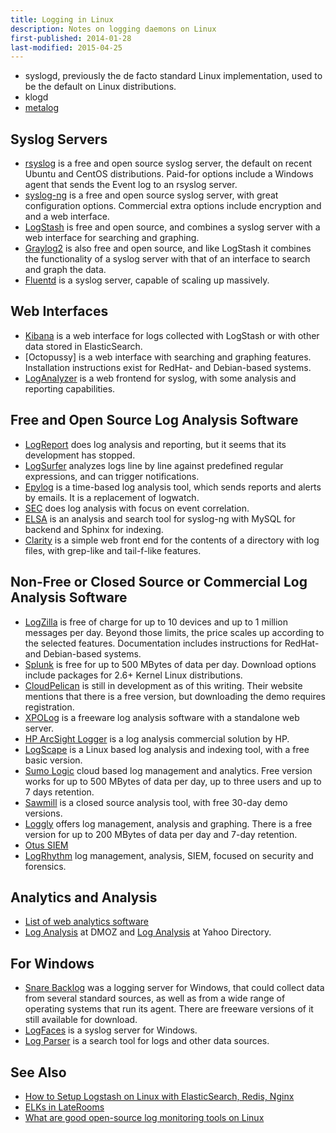 ```yaml
---
title: Logging in Linux
description: Notes on logging daemons on Linux
first-published: 2014-01-28
last-modified: 2015-04-25
---
```


*   syslogd, previously the de facto standard Linux implementation, 
    used to be the default on Linux distributions.
*   klogd
*   [metalog](http://metalog.sourceforge.net/)

Syslog Servers
--------------

*   [rsyslog](http://www.rsyslog.com/) is a free and open source syslog 
    server, the default on recent Ubuntu and CentOS distributions. 
    Paid-for options include a Windows agent that sends the Event log 
    to an rsyslog server.
*   [syslog-ng](http://www.balabit.com/network-security/syslog-ng/) is 
    a free and open source syslog server, with great configuration 
    options. Commercial extra options include encryption and and a 
    web interface.
*   [LogStash](http://logstash.net/) is free and open source, and 
    combines a syslog server with a web interface for searching and 
    graphing.
*   [Graylog2](http://graylog2.org/) is also free and open source, and 
    like LogStash it combines the functionality of a syslog server with 
    that of an interface to search and graph the data.
*   [Fluentd](http://fluentd.org/) is a syslog server, capable of 
    scaling up massively.

Web Interfaces
--------------

*   [Kibana](http://www.elasticsearch.org/overview/kibana/) is a web 
    interface for logs collected with LogStash or with other data stored 
    in ElasticSearch.
*   [Octopussy] is a web interface with searching and graphing features.
    Installation instructions exist for RedHat- and Debian-based 
    systems.
*   [LogAnalyzer](http://loganalyzer.adiscon.com/) is a web frontend 
    for syslog, with some analysis and reporting capabilities.

Free and Open Source Log Analysis Software
------------------------------------------

*   [LogReport](http://www.logreport.org/) does log analysis and 
    reporting, but it seems that its development has stopped.
*   [LogSurfer](http://www.crypt.gen.nz/logsurfer/) analyzes logs line 
    by line against predefined regular expressions, and can trigger 
    notifications.
*   [Epylog](https://fedorahosted.org/epylog/) is a time-based log 
    analysis tool, which sends reports and alerts by emails. It is a 
    replacement of logwatch.
*   [SEC](http://simple-evcorr.sourceforge.net/) does log analysis with 
    focus on event correlation.
*   [ELSA](http://code.google.com/p/enterprise-log-search-and-archive/) 
    is an analysis and search tool for syslog-ng with MySQL for backend 
    and Sphinx for indexing.
*   [Clarity](https://github.com/tobi/clarity) is a simple web front 
    end for the contents of a directory with log files, with grep-like 
    and tail-f-like features.

Non-Free or Closed Source or Commercial Log Analysis Software
-------------------------------------------------------------

*   [LogZilla](http://www.logzilla.net/) is free of charge for up to 10 
    devices and up to 1 million messages per day. Beyond those limits, 
    the price scales up according to the selected features. 
    Documentation includes instructions for RedHat- and Debian-based 
    systems.
*   [Splunk](http://www.splunk.com/) is free for up to 500 MBytes of 
    data per day. Download options include packages for 2.6+ Kernel 
    Linux distributions.
*   [CloudPelican](http://www.cloudpelican.com/) is still in development 
    as of this writing. Their website mentions that there is a free 
    version, but downloading the demo requires registration.
*   [XPOLog](http://www.xpolog.com/) is a freeware log analysis software 
    with a standalone web server.
*   [HP ArcSight Logger](http://www8.hp.com/us/en/software-solutions/software.html?compURI=1314386) 
    is a log analysis commercial solution by HP.
*   [LogScape](http://logscape.com/) is a Linux based log analysis 
    and indexing tool, with a free basic version.
*   [Sumo Logic](https://www.sumologic.com/) cloud based log management 
    and analytics. Free version works for up to 500 MBytes of data per 
    day, up to three users and up to 7 days retention.
*   [Sawmill](http://www.sawmill.co.uk/) is a closed source analysis 
    tool, with free 30-day demo versions.
*   [Loggly](https://www.loggly.com/) offers log management, analysis 
    and graphing. There is a free version for up to 200 MBytes of data 
    per day and 7-day retention.
*   [Otus SIEM](https://www.bitsteer.com/products/siem/)
*   [LogRhythm](http://www.logrhythm.com/) log management, analysis, SIEM, focused on security and forensics.

Analytics and Analysis
----------------------

*   [List of web analytics software](http://en.wikipedia.org/wiki/List_of_web_analytics_software)
*   [Log Analysis](http://www.dmoz.org/Computers/Software/Internet/Site_Management/Log_Analysis/) at DMOZ and 
    [Log Analysis](https://web.archive.org/web/20130801074434/http://dir.yahoo.com/business_and_economy/business_to_business/communications_and_networking/internet_and_world_wide_web/network_management/traffic_management/log_analysis_tools/titles/) at Yahoo Directory.


For Windows
-----------

*   [Snare Backlog](https://web.archive.org/web/20140227033939/http://www.intersectalliance.com/projects/SnareBackLog/index.html) 
    was a logging server for Windows, that could collect data from several 
    standard sources, as well as from a wide range of operating systems 
    that run its agent. There are freeware versions of it still available for download.
*   [LogFaces](http://www.moonlit-software.com/logfaces/web/index.php) 
    is a syslog server for Windows.
*   [Log Parser](http://www.microsoft.com/en-us/download/details.aspx?id=24659) 
    is a search tool for logs and other data sources.

See Also
--------

*   [How to Setup Logstash on Linux with ElasticSearch, Redis, Nginx](http://www.thegeekstuff.com/2014/12/logstash-setup/)
*   [ELKs in LateRooms](https://web.archive.org/web/20150422053556/http://engineering.laterooms.com/elks-in-laterooms/)
*   [What are good open-source log monitoring tools on Linux](http://xmodulo.com/open-source-log-monitoring-tools-linux.html)
